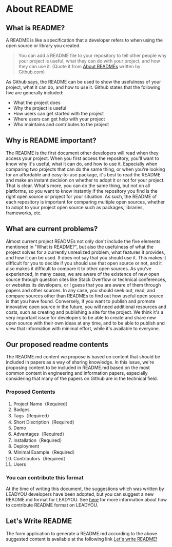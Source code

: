 # About README

## What is README?

A README is like a specification that a developer refers to when using the open source or library you created.

> You can add a README file to your repository to tell other people why your project is useful, what they can do with your project, and how they can use it.
> (Quote it from [About READMEs](https://docs.github.com/en/github/creating-cloning-and-archiving-repositories/about-readmes) written by Github.com)

As Github says, the README can be used to show the usefulness of your project, what it can do, and how to use it.
Github states that the following five are generally included:

- What the project does
- Why the project is useful
- How users can get started with the project
- Where users can get help with your project
- Who maintains and contributes to the project

## Why is README important?

The README is the first document other developers will read when they access your project.
When you first access the repository, you'll want to know why it's useful, what it can do, and how to use it.
Especially when comparing two projects that can do the same thing, or when you're looking for an affordable and easy-to-use package, it's best to read the README and make an instant decision on whether to adopt it or not for your project. That is clear.
What's more, you can do the same thing, but not on all platforms, so you want to know instantly if the repository you find is the right open source or project for your situation.
As such, the README of each repository is important for comparing multiple open sources, whether to adopt to your project open source such as packages, libraries, frameworks, etc.

## What are current problems?

Almost current project READMEs not only don't include the five elements mentioned in "What is README?", but also the usefulness of what the project solves for a currently unrealized problem, what features it provides, and how it can be used. It does not say that you should use it.
This makes it difficult for you to decide if you should use that open source or not, and it also makes it difficult to compare it to other open sources.
As you've experienced, in many cases, we are aware of the existence of new open source through question sites like Stack Overflow or technical conferences, or websites its developers, or I guess that you are aware of them through papers and other sources.
In any case, you should seek out, read, and compare sources other than READMEs to find out how useful open source is that you have found. Conversely, if you want to publish and promote innovative open source in the future, you will need additional resources and costs, such as creating and publishing a site for the project.
We think it's a very important issue for developers to be able to create and share new open source with their own ideas at any time, and to be able to publish and view that information with minimal effort, while it's available to everyone.

## Our proposed readme contents

The README.md content we propose is based on content that should be included in papers as a way of sharing knowledge.
In this issue, we're proposing content to be included in README.md based on the most common content in engineering and information papers, especially considering that many of the papers on Github are in the technical field.

### Proposed Contents

1. Project Name（Required）
2. Badges
3. Tags（Required）
4. Short Discription（Required）
5. Demo
6. Advantages（Required）
7. Installation（Required）
8. Deployment
9. Minimal Example（Required）
10. Contributors（Required）
11. Users

### You can contribute this format

At the time of writing this document, the suggestions which was written by LEADYOU developers have been adopted, but you can suggest a new README.md format for LEADYOU.
See [here](https://hacknock.com) for more information about how to contribute README format on LEADYOU.

## Let's Write README

The form application to generate a README.md according to the above suggested content is available at the following link
[Let's write README!](/)
